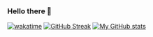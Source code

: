 ### Hello there 👋
[![wakatime](https://wakatime.com/badge/user/8b2a3d9c-f782-46b7-ac76-372ee352f174.svg)](https://wakatime.com/@8b2a3d9c-f782-46b7-ac76-372ee352f174)
[![GitHub Streak](http://github-readme-streak-stats.herokuapp.com?user=xzovin00&theme=dark)](https://git.io/streak-stats)
[![My GitHub stats](https://github-readme-stats.vercel.app/api?username=xzovin00&theme=tokyonight)](https://github.com/xzovin00/github-readme-stats)

<!--

**xzovin00/xzovin00** is a ✨ _special_ ✨ repository because its `README.md` (this file) appears on your GitHub profile.

Here are some ideas to get you started:

- 🔭 I’m currently working on ...
- 🌱 I’m currently learning ...
- 👯 I’m looking to collaborate on ...
- 🤔 I’m looking for help with ...
- 💬 Ask me about ...
- 📫 How to reach me: ...
- 😄 Pronouns: ...
- ⚡ Fun fact: ...
-->
